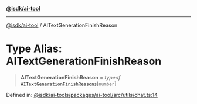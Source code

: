 [**@isdk/ai-tool**](../README.md)

***

[@isdk/ai-tool](../globals.md) / AITextGenerationFinishReason

# Type Alias: AITextGenerationFinishReason

> **AITextGenerationFinishReason** = *typeof* [`AITextGenerationFinishReasons`](../variables/AITextGenerationFinishReasons.md)\[`number`\]

Defined in: [@isdk/ai-tools/packages/ai-tool/src/utils/chat.ts:14](https://github.com/isdk/ai-tool.js/blob/d0765f898f217d97c57c6949502b4a7bef5dce5e/src/utils/chat.ts#L14)
